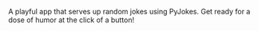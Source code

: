 A playful app that serves up random jokes using PyJokes. Get ready for a dose of humor at the click of a button!
